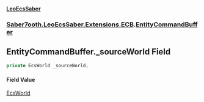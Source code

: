 #### [LeoEcsSaber](index.md 'index')
### [Saber7ooth.LeoEcsSaber.Extensions.ECB](Saber7ooth.LeoEcsSaber.Extensions.ECB.md 'Saber7ooth.LeoEcsSaber.Extensions.ECB').[EntityCommandBuffer](EntityCommandBuffer.md 'Saber7ooth.LeoEcsSaber.Extensions.ECB.EntityCommandBuffer')

## EntityCommandBuffer._sourceWorld Field

```csharp
private EcsWorld _sourceWorld;
```

#### Field Value
[EcsWorld](EcsWorld.md 'Saber7ooth.LeoEcsSaber.EcsWorld')
